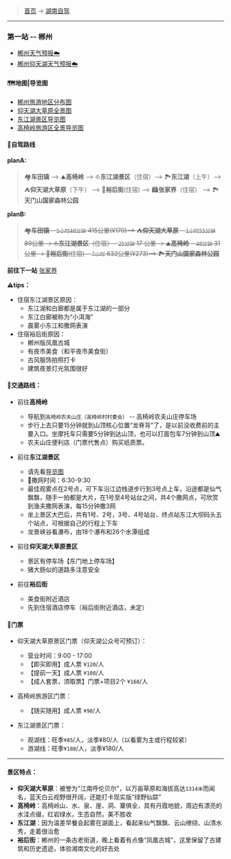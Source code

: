 >  [首页](../../README.md) -> [湖南自驾](../湖南自驾.md)

---

### 第一站 -- 郴州

* [郴州天气预报☁️](https://m.weather.com.cn/mweather/101250501.shtml)
* [郴州仰天湖天气预报☁️](https://m.weather.com.cn/mweather15d/101250501008A.shtml)

#### 🗺地图|导览图
* [郴州旅游地区分布图](../../topwrite/assets/地图|景区图/湖南/郴州旅游地区分布图.jpeg)
* [仰天湖大草原全景图](../../topwrite/assets/地图|景区图/湖南/仰天湖大草原全景图.jpeg)
* [东江湖景区导览图](../../topwrite/assets/地图|景区图/湖南/东江湖景区导览图.jpeg)
* [高椅岭旅游区全景导览图](../../topwrite/assets/地图|景区图/湖南/高椅岭旅游区全景导览图.jpeg)

#### 🚙自驾路线
**planA:**
> 🏘**️车田镇** -->  ⛰️**高椅岭** --> ⛵️**东江湖景区**（住宿）--> 🏞**东江湖**（上午）--> ⛺**仰天湖大草原**（下午） -->  🍲**裕后街**(住宿) --> 🏙️**张家界**（住宿） --> 🏞️**天门山国家森林公园**

**planB:**
> ~~🏘**️车田镇** --`5小时40分钟` 415公里(¥170)--> ⛺**仰天湖大草原** --`1小时55分钟` 89公里-->  ⛵️**东江湖景区**（住宿）--`25分钟` 17 公里--> ⛰️**高椅岭** --`40分钟` 31公里--> 🍲**裕后街**(住宿) --`7小时` 632公里(¥273)--> 🏞️**天门山国家森林公园**~~

**前往下一站** [张家界](./张家界之旅.md)

**⚠️tips：**
+ 住宿东江湖景区原因：
    - 东江湖和白廊都是属于东江湖的一部分
    - 东江白廊被称为“小洱海”
    - 晨雾小东江和撒网表演
+ 住宿裕后街原因：
    - 郴州版凤凰古城
    - 有夜市美食（和平夜市美食街）
    - 古风服饰拍照打卡
    - 建筑夜景灯光氛围很好

#### 🚗交通路线：
+ 前往**高椅岭**
    - 导航到`高椅岭农夫山庄（高椅岭村村委会）` -- 高椅岭农夫山庄停车场
    - 步行上去只要15分钟就到山顶核心位置“龙脊背”了，是以前没收费前的主要入口。坐摩托车只需要5分钟到达山顶，也可以打面包车7分钟到山顶⛰️
    - 农夫山庄便利店（门票代售点）购买纸质票。
+ 前往**东江湖景区**
    - 请先看[导览图](../../topwrite/assets/地图|景区图/湖南/东江湖导览图.jpg)
    - 📢撒网时间：6:30-9:30
    - 最佳观雾点在2号点，可下车沿江边栈道步行到3号点上车，沿途都是仙气飘飘，随手一拍都是大片，在1号至4号站台之间，共4个撒网点，可欣赏到渔夫撒网表演，每15分钟撒3网
    - 坐上景区大巴后，共有1号、2号，3号、4号站台、终点站东江大坝码头五个站点，可根据自己的行程上下车
    - 龙景峡谷看瀑布，由18个瀑布和26个水潭组成

+ 前往**仰天湖大草原景区**
    - 景区有停车场【东门地上停车场】
    - 猪大肠似的道路多注意安全
+ 前往**裕后街**
    - 美食街附近酒店
    - 先到住宿酒店停车（裕后街附近酒店，未定）


#### 🎫门票
* 仰天湖大草原景区门票（仰天湖公众号可预订）：
    + 营业时间：9:00 - 17:00
    + 【即买即用】成人票 `¥120`/人 
    + 【提前一天】成人票 `¥108`/人 
    + 【成人套票，须取票】门票+项目2个 `¥168`/人 

* 高椅岭旅游区门票：
    + 【随买随用】成人票 `¥98`/人

* 东江湖景区门票：
    + 观湖线：旺季`¥85`/人，淡季¥80/人（以看雾为主或行程较紧）
    + 游湖线：旺季`¥188`/人，淡季¥180/人

--- 

#### 景区特点：
* **仰天湖大草原**：被誉为"江南呼伦贝尔"，以万亩草原和海拔高达`1314米`而闻名，蓝天白云视野很开阔，还能打卡现实版“绿野仙踪”
* **高椅岭**：高椅岭山、水、泉、崖、洞、寨俱全，具有丹霞地貌，周边有漂亮的水洼点缀，红岩绿水，生态自然，美不胜收
* **东江湖**：因为温差早餐会起雾在湖面上，看起来仙气飘飘、云山缭绕、山清水秀，走着很治愈
* **裕后街**：郴州的一条古老街道，晚上看着有点像“凤凰古城”，这里保留了古建筑和历史遗迹，体验湘南文化的好去处